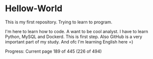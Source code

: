 # Hellow-World
This is my first repository. Trying to learn to program.

I'm here to learn how to code. A want to be cool analyst. I have to learn Python, MySQL and Dockerd. This is first step.
Also GitHub is a very important part of my study.
And ofc I'm learning English here =) 


Progress: Current page 189 of 445 (226 of 494)
